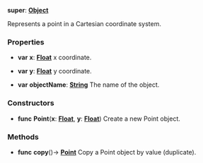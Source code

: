 **super**: **[Object](../gravity/object.md)**

Represents a point in a Cartesian coordinate system.

### Properties

* **var** **x**: **[Float](../gravity/float.md)**
x coordinate.

* **var** **y**: **[Float](../gravity/float.md)**
y coordinate.

* **var** **objectName**: **[String](../gravity/string.md)**
The name of the object.



### Constructors

* **func** **Point**(**x**: **[Float](../gravity/float.md)**, **y**: **[Float](../gravity/float.md)**)
Create a new Point object.



### Methods

* **func** **copy**()-> <strong>[Point](Point.md)</strong> 
Copy a Point object by value (duplicate).





